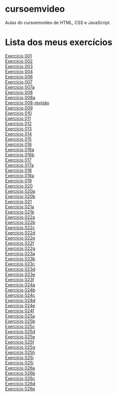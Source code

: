 # cursoemvideo
 Aulas do cursoemvideo de HTML, CSS e JavaScript.

<h1>Lista dos meus exercícios</h1>
<a href="exercicios/ex001/index.html">Exercício 001</a>
<br>
<a href="exercicios/ex002/index.html">Exercício 002</a>
<br>
<a href="exercicios/ex003/index.html">Exercício 003</a>
<br>
<a href="exercicios/ex004/index.html">Exercício 004</a>
<br>
<a href="exercicios/ex006/index.html">Exercício 006</a>
<br>
<a href="exercicios/ex007/HTML4.html">Exercício 007</a>
<br>
<a href="exercicios/ex007/HTML5.html">Exercício 007a</a>
<br>
<a href="exercicios/ex008/index.html">Exercício 008</a>
<br>
<a href="exercicios/ex008b/index.html">Exercício 008a</a>
<br>
<a href="exercicios/ex008b-revisão/index.html">Exercício 008-revisão</a>
<br>
<a href="exercicios/ex009/index.html">Exercício 009</a>
<br>
<a href="exercicios/ex010/index.html">Exercício 010</a>
<br>
<a href="exercicios/ex011/index.html">Exercício 011</a>
<br>
<a href="exercicios/ex012/index.html">Exercício 012</a>
<br>
<a href="exercicios/ex013/index.html">Exercício 013</a>
<br>
<a href="exercicios/ex014/index.html">Exercício 014</a>
<br>
<a href="exercicios/ex015/index.html">Exercício 015</a>
<br>
<a href="exercicios/ex016/cor01.html">Exercício 016</a>
<br>
<a href="exercicios/ex016/cor02.html">Exercício 016a</a>
<br>
<a href="exercicios/ex016/cor03.html">Exercício 016b</a>
<br>
<a href="exercicios/ex017/font01.html">Exercício 017</a>
<br>
<a href="exercicios/ex017/font02.html">Exercício 017a</a>
<br>
<a href="exercicios/ex018/fonte01.html">Exercício 018</a>
<br>
<a href="exercicios/ex018/fonte02.html">Exercício 018a</a>
<br>
<a href="exercicios/ex019/seletor01.html">Exercício 019</a>
<br>
<a href="exercicios/ex020/hover.html">Exercício 020</a>
<br>
<a href="exercicios/ex020/links.html">Exercício 020a</a>
<br>
<a href="exercicios/ex020/pseudoclasse.html">Exercício 020b</a>
<br>
<a href="exercicios/ex021/caixa01.html">Exercício 021</a>
<br>
<a href="exercicios/ex021/caixa02.html">Exercício 021a</a>
<br>
<a href="exercicios/ex021/caixa03.html">Exercício 021b</a>
<br>
<a href="exercicios/ex022/fundo001.html">Exercício 022a</a>
<br>
<a href="exercicios/ex022/fundo002.html">Exercício 022b</a>
<br>
<a href="exercicios/ex022/fundo003.html">Exercício 022c</a>
<br>
<a href="exercicios/ex022/fundo004.html">Exercício 022d</a>
<br>
<a href="exercicios/ex022/fundo005.html">Exercício 022e</a>
<br>
<a href="exercicios/ex022/fundo006.html">Exercício 022f</a>
<br>
<a href="exercicios/ex022/fundo007.html">Exercício 022g</a>
<br>
<a href="exercicios/ex023/tabela001.html">Exercício 023a</a>
<br>
<a href="exercicios/ex023/tabela002.html">Exercício 023b</a>
<br>
<a href="exercicios/ex023/tabela003.html">Exercício 023c</a>
<br>
<a href="exercicios/ex023/tabela004.html">Exercício 023d</a>
<br>
<a href="exercicios/ex023/tabela005.html">Exercício 023e</a>
<br>
<a href="exercicios/ex023/tabela006.html">Exercício 023f</a>
<br>
<a href="exercicios/ex024/iframe001.html">Exercício 024a</a>
<br>
<a href="exercicios/ex024/iframe002.html">Exercício 024b</a>
<br>
<a href="exercicios/ex024/iframe003.html">Exercício 024c</a>
<br>
<a href="exercicios/ex024/iframe004.html">Exercício 024d</a>
<br>
<a href="exercicios/ex024/iframe005.html">Exercício 024e</a>
<br>
<a href="exercicios/ex024/iframe006.html">Exercício 024f</a>
<br>
<a href="exercicios/ex025/form001.html">Exercício 025a</a>
<br>
<a href="exercicios/ex025/form002.html">Exercício 025b</a>
<br>
<a href="exercicios/ex025/form003.html">Exercício 025c</a>
<br>
<a href="exercicios/ex025/form004.html">Exercício 025d</a>
<br>
<a href="exercicios/ex025/form005.html">Exercício 025e</a>
<br>
<a href="exercicios/ex025/form006.html">Exercício 025f</a>
<br>
<a href="exercicios/ex025/form007.html">Exercício 025g</a>
<br>
<a href="exercicios/ex025/form008.html">Exercício 025h</a>
<br>
<a href="exercicios/ex025/form009.html">Exercício 025i</a>
<br>
<a href="exercicios/ex025/form010.html">Exercício 025j</a>
<br>
<a href="exercicios/ex026/mq001/index.html">Exercício 026a</a>
<br>
<a href="exercicios/ex026/mq002/index.html">Exercício 026b</a>
<br>
<a href="exercicios/ex026/mq003/index.html">Exercício 026c</a>
<br>
<a href="exercicios/ex026/mq004/index.html">Exercício 026d</a>
<br>
<a href="exercicios/ex026/mq005/index.html">Exercício 026e</a>